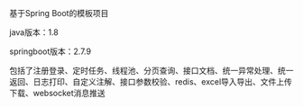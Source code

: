基于Spring Boot的模板项目

java版本：1.8

springboot版本：2.7.9

包括了注册登录、定时任务、线程池、分页查询、接口文档、统一异常处理、统一返回、日志打印、自定义注解、接口参数校验、redis、excel导入导出、文件上传下载、websocket消息推送

